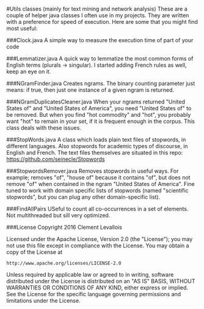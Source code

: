 #Utils classes (mainly for text mining and network analysis)
These are a couple of helper java classes I often use in my projects. They are written with a preference for speed of execution. Here are some that you might find most useful:  


###Clock.java
A simple way to measure the execution time of part of your code

###Lemmatizer.java
A quick way to lemmatize the most common forms of English terms (plurals -> singular). I started adding French rules as well, keep an eye on it.

###NGramFinder.java
Creates ngrams. The binary counting parameter just means: if true, then just one instance of a given ngram is returned.

###NGramDuplicatesCleaner.java
When your ngrams returned "United States of" and "United States of America", you need "United States of" to be removed. But when you find "hot commodity" and "hot", you probably want "hot" to remain in your set, if it is frequent enough in the corpus. This class deals with these issues.

###StopWords.java
A class which loads plain text files of stopwords, in different languages. Also stopwords for academic types of discourse, in English and French. The text files themselves are situated in this repo: https://github.com/seinecle/Stopwords

###StopwordsRemover.java
Removes stopwords in useful ways. For example; removes "of", "house of" because it contains "of", but does not remove "of" when contained in the ngram "United States of America". Fine tuned to work with domain specific lists of stopwords (named "scientific stopwords", but you can plug any other domain-specific list).

###FindAllPairs
USeful to count all co-occurrences in a set of elements. Not multithreaded but sill very optimized.

###License
Copyright 2016 Clement Levallois

Licensed under the Apache License, Version 2.0 (the "License");
you may not use this file except in compliance with the License.
You may obtain a copy of the License at

    http://www.apache.org/licenses/LICENSE-2.0

Unless required by applicable law or agreed to in writing, software
distributed under the License is distributed on an "AS IS" BASIS,
WITHOUT WARRANTIES OR CONDITIONS OF ANY KIND, either express or implied.
See the License for the specific language governing permissions and
limitations under the License.